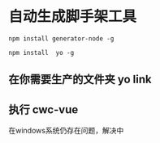 # 自动生成脚手架工具


```
npm install generator-node -g
```
```
npm install  yo -g
```

## 在你需要生产的文件夹 yo link

## 执行 cwc-vue


在windows系统仍存在问题，解决中